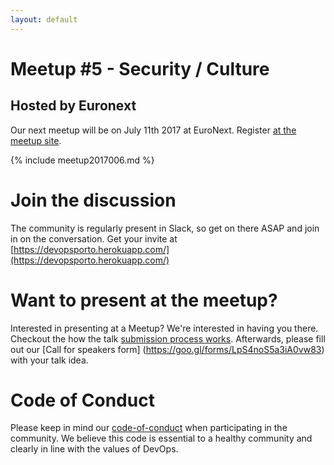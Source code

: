 ```yaml
---
layout: default
---
```

<h1 class="title">Meetup #5 - Security / Culture</h1>
<h2 class="subtitle">Hosted by Euronext</h2>

Our next meetup will be on July 11th 2017 at EuroNext. Register [at the meetup site](https://www.meetup.com/pt-BR/devopsporto/?chapter_analytics_code=UA-74349831-2).

{% include meetup2017006.md %}

<h1 class="title">Join the discussion</h1>

The community is regularly present in Slack, so get on there ASAP and join in on the conversation. Get your invite at [https://devopsporto.herokuapp.com/](https://devopsporto.herokuapp.com/)

<h1 class="title">Want to present at the meetup?</h1>

Interested in presenting at a Meetup? We're interested in having you there. Checkout the how the talk [submission process works](speakerfollowup.html). Afterwards, please fill out our [Call for speakers form] (https://goo.gl/forms/LpS4noS5a3iA0vw83) with your talk idea.

<h1 class="title">Code of Conduct</h1>

Please keep in mind our [code-of-conduct](codeofconduct.html) when participating in the community. We believe this code is essential to a healthy community and clearly in line with the values of DevOps.
